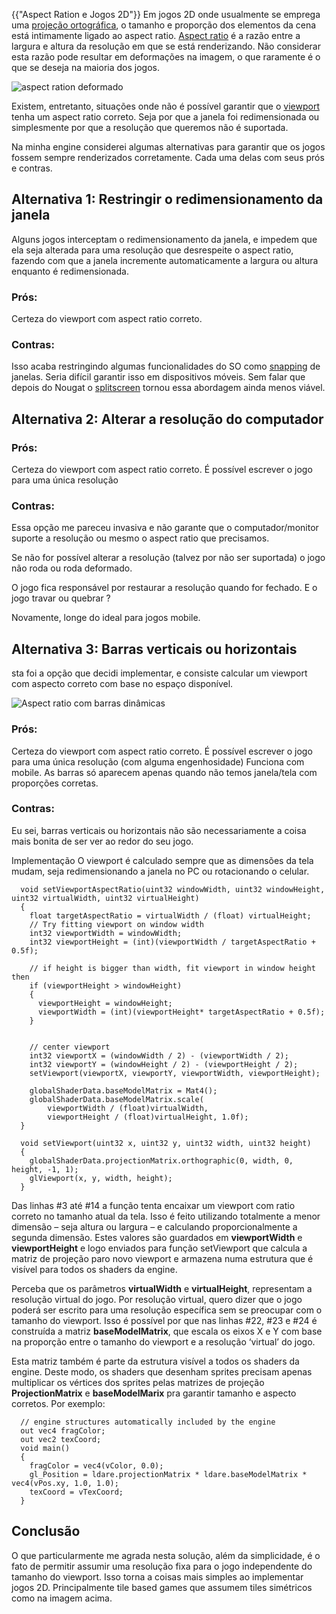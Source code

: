 {{"Aspect Ration e Jogos 2D"}}
Em jogos 2D onde usualmente se emprega uma [projeção ortográfica](https://en.wikipedia.org/wiki/Orthographic_projection), o tamanho e proporção dos elementos da cena está intimamente ligado ao aspect ratio. [Aspect ratio](https://en.wikipedia.org/wiki/Aspect_ratio_(image)) é a razão entre a largura e altura da resolução em que se está renderizando. Não considerar esta razão pode resultar em deformações na imagem, o que raramente é o que se deseja na maioria dos jogos.

![aspect ration deformado](https://handmadegame.dev/assets/images/ratio_wrong.gif)

Existem, entretanto, situações onde não é possível garantir que o [viewport](https://en.wikipedia.org/wiki/Viewport) tenha um aspect ratio correto. Seja por que a janela foi redimensionada ou simplesmente por que a resolução que queremos não é suportada.

Na minha engine considerei algumas alternativas para garantir que os jogos fossem sempre renderizados corretamente. Cada uma delas com seus prós e contras.

## Alternativa 1: Restringir o redimensionamento da janela
Alguns jogos interceptam o redimensionamento da janela, e impedem que ela seja alterada para uma resolução que desrespeite o aspect ratio, fazendo com que a janela incremente automaticamente a largura ou altura enquanto é redimensionada.

### Prós:

Certeza do viewport com aspect ratio correto.

### Contras:

Isso acaba restringindo algumas funcionalidades do SO como [snapping](https://www.addictivetips.com/windows-tips/how-to-snap-windows-using-keyboard-shortcuts-in-windows-10/) de janelas.
Seria difícil garantir isso em dispositivos móveis. Sem falar que depois do Nougat o [splitscreen](https://www.greenbot.com/article/3105486/android/how-to-use-split-screen-mode-in-android-nougat.html) tornou essa abordagem ainda menos viável.

## Alternativa 2: Alterar a resolução do computador

### Prós:

Certeza do viewport com aspect ratio correto.
É possível escrever o jogo para uma única resolução

### Contras:

Essa opção me pareceu invasiva e não garante que o computador/monitor suporte a resolução ou mesmo o aspect ratio que precisamos.

Se não for possível alterar a resolução (talvez por não ser suportada) o jogo não roda ou roda deformado.

O jogo fica responsável por restaurar a resolução quando for fechado. E o jogo travar ou quebrar ?

Novamente, longe do ideal para jogos mobile.

## Alternativa 3: Barras verticais ou horizontais

sta foi a opção que decidi implementar, e consiste calcular um viewport com aspecto correto com base no espaço disponível.

![Aspect ratio com barras dinâmicas](https://handmadegame.dev/assets/images/ratio_correct.gif)

### Prós:
Certeza do viewport com aspect ratio correto.
É possível escrever o jogo para uma única resolução (com alguma engenhosidade)
Funciona com mobile.
As barras só aparecem apenas quando não temos janela/tela com proporções corretas.

### Contras:
Eu sei, barras verticais ou horizontais não são necessariamente a coisa mais bonita de ser ver ao redor do seu jogo.

Implementação
O viewport é calculado sempre que as dimensões da tela mudam, seja redimensionando a janela no PC ou rotacionando o celular.

      void setViewportAspectRatio(uint32 windowWidth, uint32 windowHeight, uint32 virtualWidth, uint32 virtualHeight)
      {
        float targetAspectRatio = virtualWidth / (float) virtualHeight;
        // Try fitting viewport on window width
        int32 viewportWidth = windowWidth;
        int32 viewportHeight = (int)(viewportWidth / targetAspectRatio + 0.5f);
      
        // if height is bigger than width, fit viewport in window height then
        if (viewportHeight > windowHeight)
        {
          viewportHeight = windowHeight;
          viewportWidth = (int)(viewportHeight* targetAspectRatio + 0.5f);
        }
      
      
        // center viewport
        int32 viewportX = (windowWidth / 2) - (viewportWidth / 2);
        int32 viewportY = (windowHeight / 2) - (viewportHeight / 2);
        setViewport(viewportX, viewportY, viewportWidth, viewportHeight);
      
        globalShaderData.baseModelMatrix = Mat4();
        globalShaderData.baseModelMatrix.scale(
            viewportWidth / (float)virtualWidth, 
            viewportHeight / (float)virtualHeight, 1.0f);
      } 
      
      void setViewport(uint32 x, uint32 y, uint32 width, uint32 height)
      {
        globalShaderData.projectionMatrix.orthographic(0, width, 0, height, -1, 1);
        glViewport(x, y, width, height);
      }

Das linhas #3 até #14 a função tenta encaixar um viewport com ratio correto no tamanho atual da tela. Isso é feito utilizando totalmente a menor dimensão – seja  altura ou largura – e calculando proporcionalmente a segunda dimensão. Estes valores são guardados em **viewportWidth** e **viewportHeight** e logo enviados para função setViewport que calcula a matriz de projeção paro novo viewport e armazena numa estrutura que é visível para todos os shaders da engine.

Perceba que os parâmetros **virtualWidth** e **virtualHeight**, representam a resolução virtual do jogo. Por resolução virtual, quero dizer que o jogo poderá ser escrito para uma resolução específica sem se preocupar com o tamanho do viewport. Isso é possível por que nas linhas #22, #23 e #24 é construída a matriz **baseModelMatrix**, que escala os eixos X e Y com base na proporção entre o tamanho do viewport e a resolução ‘virtual’ do jogo.

Esta matriz também é parte da estrutura visível a todos os shaders da engine.  Deste modo, os shaders que desenham sprites precisam apenas multiplicar os vértices dos sprites pelas matrizes de projeção **ProjectionMatrix** e **baseModelMarix** pra garantir tamanho e aspecto corretos. Por exemplo:

      // engine structures automatically included by the engine
      out vec4 fragColor;
      out vec2 texCoord;
      void main()
      {
        fragColor = vec4(vColor, 0.0);
        gl_Position = ldare.projectionMatrix * ldare.baseModelMatrix * vec4(vPos.xy, 1.0, 1.0);
        texCoord = vTexCoord;
      }

## Conclusão

O que particularmente me agrada nesta solução, além da simplicidade, é o fato de permitir assumir uma resolução fixa para o jogo independente do tamanho do viewport. Isso torna a coisas mais simples ao implementar jogos 2D. Principalmente tile based games que assumem tiles simétricos como na imagem acima.
